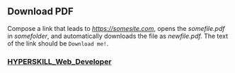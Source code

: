 ## Download PDF

Compose a link that leads to *https://somesite.com*, opens the *somefile.pdf* in *somefolder*, and automatically downloads the file as *newfile.pdf.* The text of the link should be `Download me!`.

### [HYPERSKILL_Web_Developer](https://github.com/kakanew/HYPERSKILL_Web_Developer)